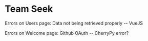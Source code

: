 # Team Seek

Errors on Users page: Data not being retrieved properly -- VueJS

Errors on Welcome page: Github OAuth -- CherryPy error?

